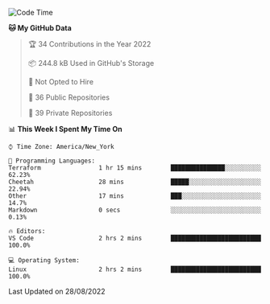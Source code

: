 <!--START_SECTION:waka-->
![Code Time](http://img.shields.io/badge/Code%20Time-67%20hrs%2032%20mins-blue)

**🐱 My GitHub Data** 

> 🏆 34 Contributions in the Year 2022
 > 
> 📦 244.8 kB Used in GitHub's Storage 
 > 
> 🚫 Not Opted to Hire
 > 
> 📜 36 Public Repositories 
 > 
> 🔑 39 Private Repositories  
 > 
📊 **This Week I Spent My Time On** 

```text
⌚︎ Time Zone: America/New_York

💬 Programming Languages: 
Terraform                1 hr 15 mins        ███████████████░░░░░░░░░░   62.23% 
Cheetah                  28 mins             █████░░░░░░░░░░░░░░░░░░░░   22.94% 
Other                    17 mins             ███░░░░░░░░░░░░░░░░░░░░░░   14.7% 
Markdown                 0 secs              ░░░░░░░░░░░░░░░░░░░░░░░░░   0.13%

🔥 Editors: 
VS Code                  2 hrs 2 mins        █████████████████████████   100.0%

💻 Operating System: 
Linux                    2 hrs 2 mins        █████████████████████████   100.0%

```


 Last Updated on 28/08/2022
<!--END_SECTION:waka-->